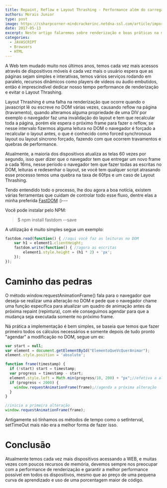 ```yaml
---
title: Repaint, Reflow e Layout Thrashing - Performance além do carregamento
authors: Morais Junior
type: post
image: https://csharpcorner-mindcrackerinc.netdna-ssl.com/article/important-steps-to-increasing-web-api-performance/Images/pp.png
date: 2017-05-13
excerpt: Neste artigo falaremos sobre renderização e boas práticas na manipulação do DOM :)
categories:
  - JAVASCRIPT
  - Browsers  
  - HTML
---
```

A Web tem mudado muito nos últimos anos, temos cada vez mais acessos através de dispositivos móveis é cada vez mais o usuário espera que as páginas sejam simples e interativas, temos vários serviços rodando em paralelo, recursos dinâmicos como players de vídeos ou áudio embutidos, então é imprescindível dedicar nosso tempo  performance de renderização e evitar o Layout Thrashing.

Layout Thrashing é uma falha na renderização que ocorre quando o javascript lê ou escreve no DOM várias vezes, causando reflow na página (travamento), quando alteramos alguma propriedade de uma DIV por exemplo o navegador faz uma invalidação do layout e tem que recalcular toda a página, porém ele espera o próximo frame para fazer o reflow, se nesse intervalo fizermos alguma leitura no DOM o navegador é forçado a recalcular o layout antes, o que é conhecido como forced synchronous layout ou layout síncrono forçado, fazendo com que ocorrem travamentos e quebras de performance.

Atualmente, a maioria dos dispositivos atualiza as telas 60 vezes por segundo, isso quer dizer que o navegador tem que entregar um novo frame a cada 16ms, nesse período o navegador tem que fazer todas as escritas no DOM, leituras e redesenhar o layout, se você tem qualquer script atrasando esse processo temos uma quebra na taxa de 60fps e um caso de Layout Thrashing.

Tendo entendido todo o processo, lhe dou agora a boa notícia, existem várias ferramentas que cuidam de controlar todo esse fluxo, dentre elas a minha preferida [FastDOM](https://github.com/wilsonpage/fastdom "FastDOM") :)---

Você pode instalar pelo NPM:
> $ npm install fastdom --save

A utilização é muito simples segue um exemplo:
```javascript
fastdom.read(function() { //aqui você faz as leituras no DOM
    var h1 = element1.clientHeight;
    fastdom.write(function() { //agora as escritas
        element1.style.height = (h1 * 2) + 'px';
    });
});

```
# Caminho das pedras
O método window.requestAnimationFrame() fala para o navegador que deseja-se realizar uma alteração no DOM e pede que o navegador chame uma função específica para atualizar um quadro de animação antes da próxima repaint (repintura), com ele conseguimos agendar para que a mudança seja executada somente no próximo frame.

Ná prática a implementação é bem simples, se baseia que temos que fazer primeiro todos os cálculos necessários e somente depois de tudo pronto "agendar" a modificação no DOM, segue um ex:

```javascript
var start = null;
var element = document.getElementById("ElementoQueVcQuerAnimar");
element.style.position = 'absolute';

function frame(timestamp) {
  if (!start) start = timestamp;
  var progress = timestamp - start;  
  element.style.left = Math.min(progress/10, 200) + "px";//efetiva a alteração no DOM
  if (progress < 2000) {
    window.requestAnimationFrame(frame);//agenda a próxima alteração
  }
}

//inicia a primeira alteração
window.requestAnimationFrame(frame);
```
Antigamente só tínhamos os métodos de tempo como o setInterval, setTimeOut mais não era a melhor forma de fazer isso.

# Conclusão
Atualmente temos cada vez mais dispositivos acessando a WEB, e muitas vezes com poucos recursos de memória, devemos sempre nos preocupar com a performance de renderização e garantir a melhor performance possível em todos os dispositivos, mesmo que ao preço de uma pequena curva de aprendizado e uso de uma porcentagem maior de código.
